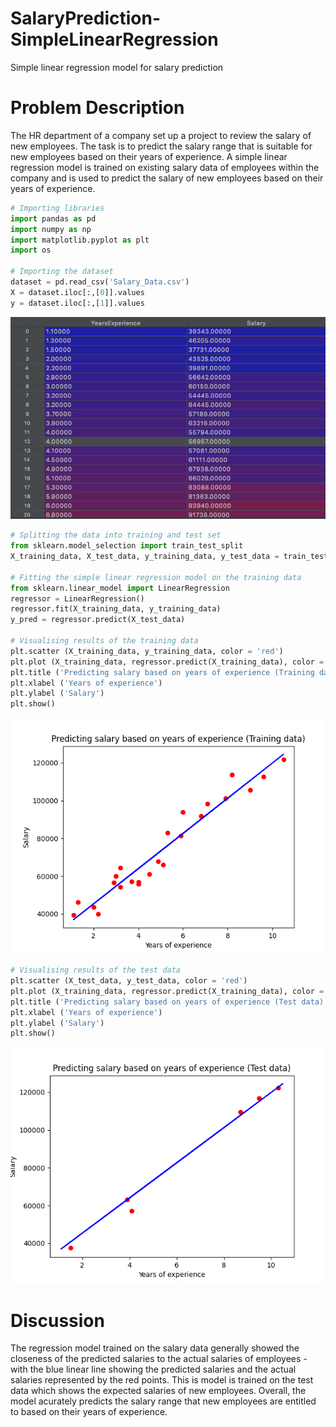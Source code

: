 # SalaryPrediction-SimpleLinearRegression
Simple linear regression model for salary prediction
# Problem Description 
The HR department of a company set up a project to review the salary of new employees. The task is to predict the salary range that is suitable for new employees based on their years of experience. A simple linear regression model is trained on existing salary data of employees within the company and is used to predict the salary of new employees based on their years of experience.

```python
# Importing libraries
import pandas as pd
import numpy as np
import matplotlib.pyplot as plt
import os

# Importing the dataset
dataset = pd.read_csv('Salary_Data.csv')
X = dataset.iloc[:,[0]].values
y = dataset.iloc[:,[1]].values
```
![My Image](dataset.png)
```python
# Splitting the data into training and test set
from sklearn.model_selection import train_test_split
X_training_data, X_test_data, y_training_data, y_test_data = train_test_split(X, y, test_size=0.2, random_state = 0)

# Fitting the simple linear regression model on the training data
from sklearn.linear_model import LinearRegression
regressor = LinearRegression()
regressor.fit(X_training_data, y_training_data)
y_pred = regressor.predict(X_test_data)

# Visualising results of the training data
plt.scatter (X_training_data, y_training_data, color = 'red')
plt.plot (X_training_data, regressor.predict(X_training_data), color = 'blue')
plt.title ('Predicting salary based on years of experience (Training data)')
plt.xlabel ('Years of experience')
plt.ylabel ('Salary')
plt.show()
```
![My Image](training-data.png)

```python 
# Visualising results of the test data
plt.scatter (X_test_data, y_test_data, color = 'red')
plt.plot (X_training_data, regressor.predict(X_training_data), color = 'blue')
plt.title ('Predicting salary based on years of experience (Test data)')
plt.xlabel ('Years of experience')
plt.ylabel ('Salary')
plt.show()
```
![My Image](test-data.png)
# Discussion

The regression model trained on the salary data generally showed the closeness of the predicted salaries to the actual salaries of employees - with the blue linear line showing the predicted salaries and the actual salaries represented by the red points. This is model is trained on the test data which shows the expected salaries of new employees. Overall, the model acurately predicts the salary range that new employees are entitled to based on their years of experience.
